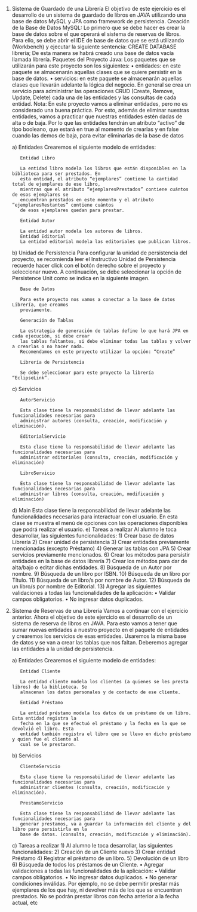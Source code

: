1. Sistema de Guardado de una Librería
      El objetivo de este ejercicio es el desarrollo de un sistema de guardado de libros en JAVA 
      utilizando una base de datos MySQL y JPA como framework de persistencia. 
      Creación de la Base de Datos MySQL:
      Lo primero que se debe hacer es crear la base de datos sobre el que operará el sistema de 
      reservas de libros. Para ello, se debe abrir el IDE de base de datos que se está utilizando 
      (Workbench) y ejecutar la siguiente sentencia: 
      CREATE DATABASE libreria; 
      De esta manera se habrá creado una base de datos vacía llamada librería. 
      Paquetes del Proyecto Java:
      Los paquetes que se utilizarán para este proyecto son los siguientes: 
            • entidades: en este paquete se almacenarán aquellas clases que se quiere persistir en la 
              base de datos. 
            • servicios: en este paquete se almacenarán aquellas clases que llevarán adelante la lógica 
              del negocio. En general se crea un servicio para administrar las operaciones CRUD
              (Create, Remove, Update, Delete) cada una de las entidades y las consultas de cada 
              entidad. 
      Nota: En este proyecto vamos a eliminar entidades, pero no es considerado una buena 
      práctica. Por esto, además de eliminar nuestras entidades, vamos a practicar que nuestras 
      entidades estén dadas de alta o de baja. Por lo que las entidades tendrán un atributo “activo” 
      de tipo booleano, que estará en true al momento de crearlas y en false cuando las demos de 
      baja, para evitar eliminarlas de la base de datos
      
      a) Entidades
          Crearemos el siguiente modelo de entidades:
          
          Entidad Libro 
          
          La entidad libro modela los libros que están disponibles en la biblioteca para ser prestados. En 
          esta entidad, el atributo “ejemplares” contiene la cantidad total de ejemplares de ese libro, 
          mientras que el atributo “ejemplaresPrestados” contiene cuántos de esos ejemplares se 
          encuentran prestados en este momento y el atributo “ejemplaresRestantes” contiene cuántos 
          de esos ejemplares quedan para prestar.
          
          Entidad Autor 
          
          La entidad autor modela los autores de libros. 
          Entidad Editorial
          La entidad editorial modela las editoriales que publican libros. 
      b) Unidad de Persistencia
          Para configurar la unidad de persistencia del proyecto, se recomienda leer el Instructivo 
          Unidad de Persistencia recuerde hacer click con el botón derecho sobre el proyecto y 
          seleccionar nuevo. A continuación, se debe seleccionar la opción de Persistence Unit como se 
          indica en la siguiente imagen.
          
          Base de Datos
          
          Para este proyecto nos vamos a conectar a la base de datos Librería, que creamos 
          previamente.
          
          Generación de Tablas 
          
          La estrategia de generación de tablas define lo que hará JPA en cada ejecución, si debe crear 
          las tablas faltantes, si debe eliminar todas las tablas y volver a crearlas o no hacer nada. 
          Recomendamos en este proyecto utilizar la opción: “Create” 
          
          Librería de Persistencia 
          
          Se debe seleccionar para este proyecto la librería “EclipseLink”. 
          
      c) Servicios
      
          AutorServicio 
          
          Esta clase tiene la responsabilidad de llevar adelante las funcionalidades necesarias para 
          administrar autores (consulta, creación, modificación y eliminación).
          
          EditorialServicio 
          
          Esta clase tiene la responsabilidad de llevar adelante las funcionalidades necesarias para 
          administrar editoriales (consulta, creación, modificación y eliminación)
          
          LibroServicio
          
          Esta clase tiene la responsabilidad de llevar adelante las funcionalidades necesarias para 
          administrar libros (consulta, creación, modificación y eliminación)
          
      d) Main
          Esta clase tiene la responsabilidad de llevar adelante las funcionalidades necesarias para 
          interactuar con el usuario. En esta clase se muestra el menú de opciones con las operaciones 
          disponibles que podrá realizar el usuario.
      e) Tareas a realizar
          Al alumno le toca desarrollar, las siguientes funcionalidades: 
              1) Crear base de datos Librería
              2) Crear unidad de persistencia
              3) Crear entidades previamente mencionadas (excepto Préstamo) 
              4) Generar las tablas con JPA
              5) Crear servicios previamente mencionados.
              6) Crear los métodos para persistir entidades en la base de datos librería
              7) Crear los métodos para dar de alta/bajo o editar dichas entidades.
              8) Búsqueda de un Autor por nombre.
              9) Búsqueda de un libro por ISBN.
              10) Búsqueda de un libro por Título. 
              11) Búsqueda de un libro/s por nombre de Autor.
              12) Búsqueda de un libro/s por nombre de Editorial.
              13) Agregar las siguientes validaciones a todas las funcionalidades de la aplicación: 
                  • Validar campos obligatorios.
                  • No ingresar datos duplicados.

1. Sistema de Reservas de una Librería
      Vamos a continuar con el ejercicio anterior. Ahora el objetivo de este ejercicio es el desarrollo 
      de un sistema de reserva de libros en JAVA. Para esto vamos a tener que sumar nuevas 
      entidades a nuestro proyecto en el paquete de entidades y crearemos los servicios de esas 
      entidades. 
      Usaremos la misma base de datos y se van a crear las tablas que nos faltan. Deberemos 
      agregar las entidades a la unidad de persistencia.
      
      a) Entidades
          Crearemos el siguiente modelo de entidades:

          Entidad Cliente 
          
          La entidad cliente modela los clientes (a quienes se les presta libros) de la biblioteca. Se 
          almacenan los datos personales y de contacto de ese cliente. 
          
          Entidad Préstamo
          
          La entidad préstamo modela los datos de un préstamo de un libro. Esta entidad registra la 
          fecha en la que se efectuó el préstamo y la fecha en la que se devolvió el libro. Esta 
          entidad también registra el libro que se llevo en dicho préstamo y quien fue el cliente al 
          cual se le prestaron.
          
      b) Servicios
      
          ClienteServicio 
          
          Esta clase tiene la responsabilidad de llevar adelante las funcionalidades necesarias para 
          administrar clientes (consulta, creación, modificación y eliminación).
          
          PrestamoServicio 
          
          Esta clase tiene la responsabilidad de llevar adelante las funcionalidades necesarias para 
          generar prestamos, va a guardar la información del cliente y del libro para persistirla en la 
          base de datos. (consulta, creación, modificación y eliminación).
          
      c) Tareas a realizar
          1) Al alumno le toca desarrollar, las siguientes funcionalidades: 
          2) Creación de un Cliente nuevo
          3) Crear entidad Préstamo
          4) Registrar el préstamo de un libro.
          5) Devolución de un libro
          6) Búsqueda de todos los préstamos de un Cliente.
              • Agregar validaciones a todas las funcionalidades de la aplicación:
              • Validar campos obligatorios.
              • No ingresar datos duplicados. 
              • No generar condiciones inválidas. Por ejemplo, no se debe permitir prestar más 
                ejemplares de los que hay, ni devolver más de los que se encuentran prestados. 
      No se podrán prestar libros con fecha anterior a la fecha actual, etc
